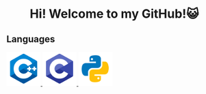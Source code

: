 <h1 align = "center"> Hi! Welcome to my GitHub!😺 </h1>
<h2> Languages </h2>
<a href="https://www.w3schools.com/cpp/" target="_blank"> <img src="image/cplusplus.svg" alt="cplusplus" width="80" height="80" /> </a>
<a href="https://www.w3schools.com/cpp/" target="_blank"> <img src="image/c.svg" alt="cplusplus" width="80" height="80"/> </a>
<a href="https://www.w3schools.com/cpp/" target="_blank"> <img src="image/python.svg" alt="cplusplus" width="80" height="80"/> </a>
